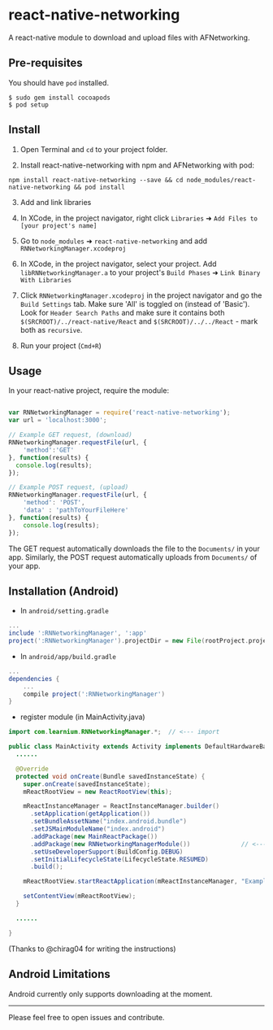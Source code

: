 # react-native-networking
A react-native module to download and upload files with AFNetworking.

## Pre-requisites
You should have `pod` installed.
```
$ sudo gem install cocoapods
$ pod setup
```
## Install
1. Open Terminal and `cd` to your project folder.

2. Install react-native-networking with npm and AFNetworking with pod:

```npm install react-native-networking --save && cd node_modules/react-native-networking && pod install```

3. Add and link libraries
  1. In XCode, in the project navigator, right click `Libraries` ➜ `Add Files to [your project's name]`
  2. Go to `node_modules` ➜ `react-native-networking` and add `RNNetworkingManager.xcodeproj`
  3. In XCode, in the project navigator, select your project. Add `libRNNetworkingManager.a` to your project's `Build Phases` ➜ `Link Binary With Libraries`
  4. Click `RNNetworkingManager.xcodeproj` in the project navigator and go the `Build Settings` tab. Make sure 'All' is toggled on (instead of 'Basic'). Look for `Header Search Paths` and make sure it contains both `$(SRCROOT)/../react-native/React` and `$(SRCROOT)/../../React` - mark both as `recursive`.

4. Run your project (`Cmd+R`)

## Usage
In your react-native project, require the module:
```javascript

var RNNetworkingManager = require('react-native-networking');
var url = 'localhost:3000';

// Example GET request, (download)
RNNetworkingManager.requestFile(url, {
    'method':'GET'
}, function(results) {
  console.log(results);
});

// Example POST request, (upload)
RNNetworkingManager.requestFile(url, {
    'method': 'POST',
    'data' : 'pathToYourFileHere'
}, function(results) {
    console.log(results);
});
```
The GET request automatically downloads the file to the `Documents/` in your app. Similarly, the POST request automatically uploads from `Documents/` of your app.

## Installation (Android)

* In `android/setting.gradle`

```gradle
...
include ':RNNetworkingManager', ':app'
project(':RNNetworkingManager').projectDir = new File(rootProject.projectDir, '../node_modules/react-native-networking/android')
```

* In `android/app/build.gradle`

```gradle
...
dependencies {
    ...
    compile project(':RNNetworkingManager')
}
```

* register module (in MainActivity.java)

```java
import com.learnium.RNNetworkingManager.*;  // <--- import

public class MainActivity extends Activity implements DefaultHardwareBackBtnHandler {
  ......

  @Override
  protected void onCreate(Bundle savedInstanceState) {
    super.onCreate(savedInstanceState);
    mReactRootView = new ReactRootView(this);

    mReactInstanceManager = ReactInstanceManager.builder()
      .setApplication(getApplication())
      .setBundleAssetName("index.android.bundle")
      .setJSMainModuleName("index.android")
      .addPackage(new MainReactPackage())
      .addPackage(new RNNetworkingManagerModule())              // <------ add here
      .setUseDeveloperSupport(BuildConfig.DEBUG)
      .setInitialLifecycleState(LifecycleState.RESUMED)
      .build();

    mReactRootView.startReactApplication(mReactInstanceManager, "ExampleRN", null);

    setContentView(mReactRootView);
  }

  ......

}
```

(Thanks to @chirag04 for writing the instructions)

## Android Limitations

Android currently only supports downloading at the moment.

-------------------------------

Please feel free to open issues and contribute.
